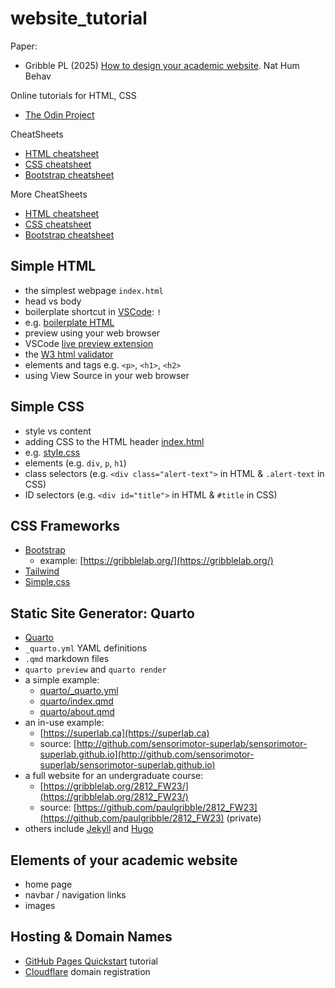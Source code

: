 # website_tutorial

Paper:
- Gribble PL (2025) [How to design your academic website](https://doi.org/10.1038/s41562-025-02310-6). Nat Hum Behav

Online tutorials for HTML, CSS
- [The Odin Project](https://www.theodinproject.com/paths/foundations/courses/foundations)

CheatSheets
- [HTML cheatsheet](https://www.shecodes.io/cheatsheets/html)
- [CSS cheatsheet](https://www.shecodes.io/cheatsheets/css)
- [Bootstrap cheatsheet](https://www.shecodes.io/cheatsheets/bootstrap)

More CheatSheets
- [HTML cheatsheet](https://www.codewithharry.com/blogpost/html-cheatsheet)
- [CSS cheatsheet](https://www.codewithharry.com/blogpost/css-cheatsheet)
- [Bootstrap cheatsheet](https://getbootstrap.com/docs/5.0/examples/cheatsheet/)

## Simple HTML

- the simplest webpage `index.html`
- head vs body
- boilerplate shortcut in [VSCode](https://code.visualstudio.com/): `!`
- e.g. [boilerplate HTML](boilerplate.html)
- preview using your web browser
- VSCode [live preview extension](https://marketplace.visualstudio.com/items?itemName=ms-vscode.live-server)
- the [W3 html validator](https://validator.w3.org/#validate_by_input)
- elements and tags e.g. `<p>`, `<h1>`, `<h2>`
- using View Source in your web browser

## Simple CSS

- style vs content
- adding CSS to the HTML header [index.html](html/index.html)
- e.g. [style.css](html/style.css)
- elements (e.g. `div`, `p`, `h1`)
- class selectors (e.g. `<div class="alert-text">` in HTML & `.alert-text` in CSS)
- ID selectors (e.g. `<div id="title">` in HTML & `#title` in CSS)


## CSS Frameworks
- [Bootstrap](https://getbootstrap.com/)
    - example: [https://gribblelab.org/](https://gribblelab.org/)
- [Tailwind](https://tailwindcss.com/)
- [Simple.css](https://simplecss.org/)


## Static Site Generator: Quarto

- [Quarto](https://quarto.org/)
- `_quarto.yml` YAML definitions
- `.qmd` markdown files
- `quarto preview` and `quarto render`
- a simple example:
    - [quarto/_quarto.yml](quarto/_quarto.yml)
    - [quarto/index.qmd](quarto/index.qmd)
    - [quarto/about.qmd](quarto/about.qmd)
- an in-use example:
    - [https://superlab.ca](https://superlab.ca)
    - source: [http://github.com/sensorimotor-superlab/sensorimotor-superlab.github.io](http://github.com/sensorimotor-superlab/sensorimotor-superlab.github.io)
- a full website for an undergraduate course:
    - [https://gribblelab.org/2812_FW23/](https://gribblelab.org/2812_FW23/)
    - source: [https://github.com/paulgribble/2812_FW23](https://github.com/paulgribble/2812_FW23) (private)
- others include [Jekyll](https://jekyllrb.com/) and [Hugo](https://gohugo.io/)

## Elements of your academic website
- home page
- navbar / navigation links
- images


## Hosting & Domain Names

- [GitHub Pages Quickstart](https://docs.github.com/en/pages/quickstart) tutorial
- [Cloudflare](https://www.cloudflare.com/en-ca/products/registrar/) domain registration
